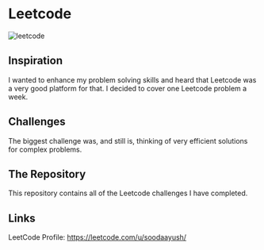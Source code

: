 # Leetcode

![leetcode](https://github.com/user-attachments/assets/27ddf194-43f5-49dd-a4b6-d50504d3dfe8)

## Inspiration

I wanted to enhance my problem solving skills and heard that Leetcode was a very good platform for that. I decided to cover one Leetcode problem a week.

## Challenges

The biggest challenge was, and still is, thinking of very efficient solutions for complex problems.

## The Repository

This repository contains all of the Leetcode challenges I have completed.

## Links

LeetCode Profile: https://leetcode.com/u/soodaayush/
